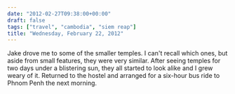 ```yaml
---
date: "2012-02-27T09:38:00+00:00"
draft: false
tags: ["travel", "cambodia", "siem reap"]
title: "Wednesday, February 22, 2012"
---
```

Jake drove me to some of the smaller temples. I can't recall which ones, but aside from small features, they were very similar. After seeing temples for two days under a blistering sun, they all started to look alike and I grew weary of it. Returned to the hostel and arranged for a six-hour bus ride to Phnom Penh the next morning.
